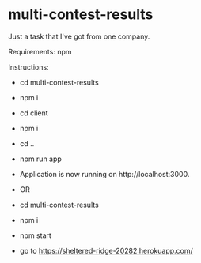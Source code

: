 # multi-contest-results
Just a task that I've got from one company.

Requirements:
  npm
  
Instructions:

  
  * cd multi-contest-results
  * npm i
  * cd client
  * npm i
  * cd ..
  * npm run app
  * Application is now running on http://localhost:3000.
  
  
  
  * OR
  
  
  
  * cd multi-contest-results
  * npm i
  * npm start
  * go to https://sheltered-ridge-20282.herokuapp.com/
  

